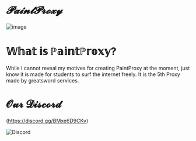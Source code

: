 # ***𝓟𝓪𝓲𝓷𝓽𝓟𝓻𝓸𝔁𝔂***

![image](https://github.com/Tacogamerman/Paint-Proxy-V1/assets/119009502/f16e8b08-87ad-4f10-8182-c976870f906e)



# 𝕎𝕙𝕒𝕥 𝕚𝕤 ℙ𝕒𝕚𝕟𝕥ℙ𝕣𝕠𝕩𝕪?

While I cannot reveal my motives for creating PaintProxy at the moment, just know it is made for students to surf the internet freely. It is the 5th Proxy made by greatsword services.

# 𝓞𝓾𝓻 𝓓𝓲𝓼𝓬𝓸𝓻𝓭

(https://discord.gg/BMxe6D9CKv)


![Discord](http://invidget.switchblade.xyz/BMxe6D9CKv)

